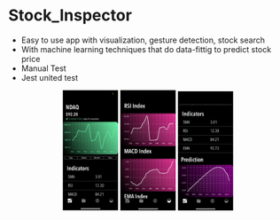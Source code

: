 # Stock_Inspector
- Easy to use app with visualization, gesture detection, stock search
- With machine learning techniques that do data-fittig to predict stock price
- Manual Test
- Jest united test
<p align="center">
  <img src="./Screen1.png" width="100" title="hover text">
  <img src="./Screen2.png" width="100" alt="accessibility text">
  <img src="./Screen3.png" width="100" alt="accessibility text">
  
</p>

